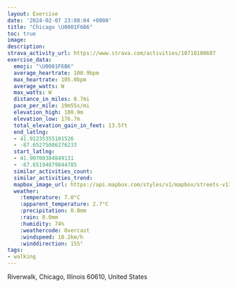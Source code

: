 ```yaml
---
layout: Exercise
date: '2024-02-07 23:08:04 +0000'
title: "Chicago \U0001F6B6"
toc: true
image:
description:
strava_activity_url: https://www.strava.com/activities/10718180687
exercise_data:
  emoji: "\U0001F6B6"
  average_heartrate: 100.9bpm
  max_heartrate: 105.0bpm
  average_watts: W
  max_watts: W
  distance_in_miles: 0.7mi
  pace_per_mile: 19m55s/mi
  elevation_high: 180.9m
  elevation_low: 176.7m
  total_elevation_gain_in_feet: 13.5ft
  end_latlng:
  - 41.91235355101526
  - -87.65275086276233
  start_latlng:
  - 41.90708384849131
  - -87.65194879844785
  similar_activities_count:
  similar_activities_trend:
  mapbox_image_url: https://api.mapbox.com/styles/v1/mapbox/streets-v11/static/path-5+787af2-1.0(ijx~Fnz~uOMHe%40N%5BDo%40eBIUEe%40EEIEK%40_%40Jm%40DWC%7B%40BMEg%40B),pin-s-s+e5b22e(-87.65368,41.90901),pin-s-f+89ae00(-87.65306,41.91095000000002)/auto/800x800?access_token=pk.eyJ1Ijoiam9zaGJlY2ttYW4iLCJhIjoiY205eWR2aDd1MWZ6djJrbXc4a3M0bWZleiJ9.XiG9OWkNcZk2QzjJbxLB4A
  weather:
    :temperature: 7.0°C
    :apparent_temperature: 2.7°C
    :precipitation: 0.0mm
    :rain: 0.0mm
    :humidity: 74%
    :weathercode: Overcast
    :windspeed: 18.2km/h
    :winddirection: 155°
tags:
- walking
---
```

Riverwalk, Chicago, Illinois 60610, United States
